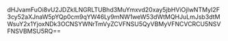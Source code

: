 dHJvamFuOi8vU2JDZklLNGRLTUBhd3MuYmxvd20xay5jbHViOjIwNTMyI2F3cy52aXJnaW5pYQp0cm9qYW46Ly9mNW1weW53dWtMQHJuLmJsb3dtMWsuY2x1YjoxNDk3OCNSYWNrTmVyZCVFNSU5QyVBMyVFNCVCRCU5NSVFNSVBMSU5RQ==

